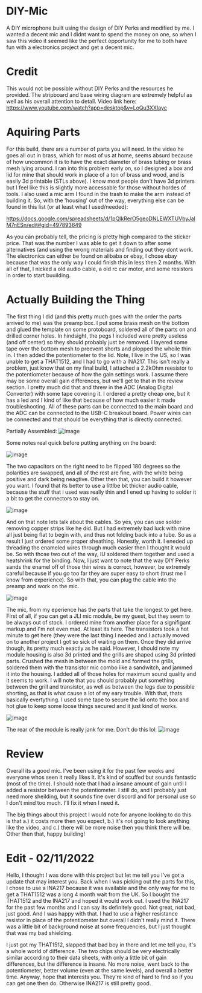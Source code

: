 # DIY-Mic
A DIY microphone built using the design of DIY Perks and modified by me. I wanted a decent mic and I didnt want to spend the money on one, so when I saw this video it seemed like the perfect opportunity for me to both have fun with a electronics project and get a decent mic.

# Credit
This would not be possible without DIY Perks and the resources he provided. The stripboard and base wiring diagram are extremely helpful as well as his overall attention to detail. Video link here: https://www.youtube.com/watch?app=desktop&v=LoQu3XXIayc

# Aquiring Parts
For this build, there are a number of parts you will need. In the video he goes all out in brass, which for most of us at home, seems absurd because of how uncommon it is to have the exact diameter of brass tubing or brass mesh lying around. I ran into this problem early on, so I designed a box and lid for mine that should work in place of a ton of brass and wood, and is easily 3d printable (STLs above). I know most people don't have 3d printers but I feel like this is slightly more accessable for those without hordes of tools. I also used a mic arm I found in the trash to make the arm instead of building it. So, with the 'housing' out of the way, everything else can be found in this list (or at least what I used/needed):

https://docs.google.com/spreadsheets/d/1pQlkRerO5geoDNLEWXTUVbyJalM7nESn/edit#gid=497893649

As you can probably tell, the pricing is pretty high compared to the sticker price. That was the number I was able to get it down to after some alternatives (and using the wrong materials and finding out they dont work. The electronics can either be found on alibaba or ebay, I chose ebay because that was the only way I could finish this in less then 2 months. With all of that, I nicked a old audio cable, a old rc car motor, and some resistors in order to start buuilding.

# Actually Building the Thing
The first thing I did (and this pretty much goes with the order the parts arrived to me) was the preamp box. I put some brass mesh on the bottom and glued the template on some protoboard, soldered all of the parts on and drilled corner holes. In hindsight, the pegs I included were pretty useless (and off center) so they should probably just be removed. I layered some tape over the bottom mesh to preevent shorts and plopped the whoile thin in. I then added the potentiometer to the lid. Note, I live in the US, so I was unable to get a THAT1512, and I had to go with a INA217. This isn't really a problem, just know that on my final build, I attached a 2.2kOhm reesistor to the potentiometer because of how the gain settings work. I assume there may be some overall gain differences, but we'll get to that in the review section. I pretty much did that and threw in the ADC (Analog Digital Converter) with some tape covering it. I ordered a pretty cheap one, but it has a led and I kind of like that because of how much easier it made troubleshooting. All of these parts can be connected to the main board and the ADC can be connected to the USB-C breakout board. Power wires can be connected and that should be everything that is directly connected.

Partially Assembled:
![image](https://user-images.githubusercontent.com/51302710/144125941-1b5779b4-96f5-4172-95f1-2830e8a866a8.png)

Some notes real quick before putting anything on the board:

![image](https://user-images.githubusercontent.com/51302710/148618071-a5bbe9bc-04af-4a96-b2ac-071339b153b0.png)

The two capacitors on the right need to be filpped 180 degrees so the polarities are swapped, and all of the rest are fine, with the white being positive and dark being neagtive. Other then that, you can build it however you want. I found that its better to use a littlbe bit thicker audio cable, because the stuff that i used was really thin and I ened up having to solder it a bit to get the connectors to stay on.

![image](https://user-images.githubusercontent.com/51302710/144126084-902c7d11-eaa4-47da-aea6-65b5e4a04c27.png)

And on that note lets talk about the cables. So yes, you can use solder removing copper strips like he did. But I had extremely bad luck with mine all just being flat to begin with, and thus not folding back into a tube. So as a result I just ordered some proper sheathing. Honestly, worth it. I eneded up threading the enameled wires through much easier then I thought it would be. So with those two out of the way, IU soldered them together and used a heatshrink for the binding. Now, I just want to note that the way DIY Perks sands the enamel off of those thin wires is correct, however, be extremely careful because if you go too far they are super easy to short (trust me I know from experience). So with that, you can plug the cable into the preamp and work on the mic. 

![image](https://user-images.githubusercontent.com/51302710/144126126-967dba41-2f7d-477b-aad1-75b3eb37945d.png)

The mic, from my eperience has the parts that take the longest to get here. First of all, if you can get a JLI mic module, be my guest, but they seem to be always out of stock. I ordered mine from another place for a signifigant markup and I'm not even mad. At least its here. The transistors took a hot minute to get here (they were the last thing I needed and I actually moved on to another project I got so sick of waiting on them. Once they did arrive though, its pretty much exactly as he said. However, I should note my module housing is also 3d printed and the grills are shaped using 3d printed parts. Crushed the mesh in between the mold and formed the grills, soldered them with the transistor mic combo like a sandwitch, and jammed it into the housing. I added all of those holes for maximum sound quality and it seems to work. I will note that you should probably put something between the grill and transistor, as well as between the legs due to possible shorting, as that is what cause a lot of my eary trouble. With that, thats basically evertything. I used some tape to secure the lid onto the box and hot glue to keep some loose things secured and it just kind of works. 

![image](https://user-images.githubusercontent.com/51302710/144126210-4fb60f7d-accc-4c90-8d21-7a90fc66d120.png)

The rear of the module is really jank for me. Don't do this lol:
![image](https://user-images.githubusercontent.com/51302710/144126166-db2f8a51-6c21-485e-b2ab-6348e1cbe260.png)

# Review
Overall its a good mic. I've been using it for the past few weeks and everyone whos seen it really likes it. It's kind of scuffed but sounds fantastic (most of the time). I should note that I had a insane amount of gain until I added a resistor between the potentiometer. I still do, and I probably just need more sheilding, but it sounds fine over discord and for personal use so I don't mind too much. I'll fix it when I need it. 

The big things about this project I would note for anyone looking to do this is that a.) it costs more then you expect, b.) it's not going to look anything like the video, and c.) there will be more noise then you think there will be. Other then that, happy building!

# Edit - 02/11/2022
Hello, I thought I was done with this project but let me tell you I've got a update that may interest you. Back when I was picking out the parts for this, I chose to use a INA217 because it was available and the only way for me to get a THAT1512 was a long 4 month wait from the UK. So I bought the THAT1512 and the INA217 and hoped it would work out. I used the INA217 for the past few months and I can say its definitely good. Not great, not bad, just good. And I was happy with that. I had to use a higher resistance resistor in place of the potentiometer but overall I didn't really mind it. There was a little bit of background noise at some frequencies, but I just thought that was my bad shielding.

I just got my THAT1512, slapped that bad boy in there and let me tell you, it's a whole world of difference. The two chips should be very electrically similar according to their data sheets, with only a little bit of gain differences, but the difference is insane. No more noise, went back to the potentiometer, better volume (even at the same levels), and overall a better time. Anyway, hope that interests you. They're kind of hard to find so if you can get one then do. Otherwise INA217 is still pretty good. 
